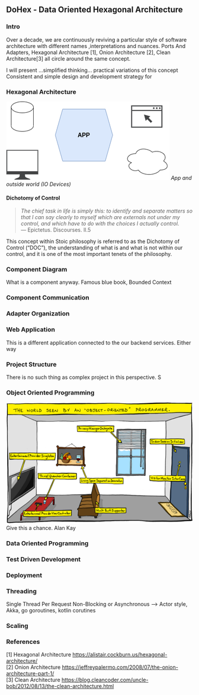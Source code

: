 ## DoHex - Data Oriented Hexagonal Architecture 

### Intro

Over a decade, we are continuously reviving a particular style of software architecture with different names ,interpretations and nuances. Ports And Adapters, Hexagonal Architecture [1], Onion Architecture [2], Clean Architecture[3] all circle around the same concept.  
 
I will present ...simplified thinking... practical variations of this concept
Consistent and simple design and development strategy for 
 
### Hexagonal Architecture
![Hex1](https://raw.githubusercontent.com/alicemunsal/dohex/master/diagrams/1.drawio.png)
*App and outside world (IO Devices)*

#### Dichotomy of Control

> *The chief task in life is simply this: to identify and separate matters so that I can say clearly to myself which are externals not under my control, and which have to do with the choices I actually control.*  
> — Epictetus. Discourses. II.5  

This concept within Stoic philosophy is referred to as the Dichotomy of Control (“DOC”), the understanding of what is and what is not within our control, and it is one of the most important tenets of the philosophy. 

### Component Diagram 

What is a component anyway. 
Famous blue book, Bounded Context

### Component Communication

### Adapter Organization

### Web Application
This is a different application connected to the our backend services. Either way

### Project Structure
There is no such thing as complex project in this perspective. S

### Object Oriented Programming
![OO Programmer](https://raw.githubusercontent.com/alicemunsal/dohex/master/diagrams/ooprogrammer.png)
Give this a chance.
Alan Kay 

### Data Oriented Programming

### Test Driven Development

### Deployment


### Threading
Single Thread Per Request
Non-Blocking or Asynchronous  --> Actor style, Akka, go goroutines, kotlin corutines

### Scaling

### References
[1] Hexagonal Architecture https://alistair.cockburn.us/hexagonal-architecture/  
[2] Onion Architecture https://jeffreypalermo.com/2008/07/the-onion-architecture-part-1/  
[3] Clean Architecture https://blog.cleancoder.com/uncle-bob/2012/08/13/the-clean-architecture.html  
<!--stackedit_data:
eyJoaXN0b3J5IjpbMjcwODg5MzMzLC0xMzU2MzE3MjQ3LC03OD
YyODI3OSwxNjkwNjUwNTQ4LC0zNTI4ODI4MzcsLTE2NTcyMDU1
NSwtNjcyMjIyNzA0LDM2MjkwNDY5Niw0ODIzMjAxNDYsLTkyND
czMzQ2MCw5NTcyNDMzMTMsNTEwODA4MzQsLTQ0MjczNDQ3Niwt
MTAxNTY5OTQ5NSw4NDkyMDc0MTksLTE0MjQ2MTI4OTgsMjExMD
cxNzgzNCw2NjY3NDM5NDgsMzM3MTM5NDc1LDUxNjU4Mzk4Ml19

-->